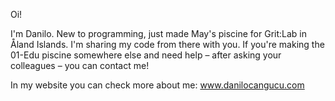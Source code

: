 Oi!

I'm Danilo. New to programming, just made May's piscine for Grit:Lab in Åland Islands. I'm sharing my code from there with you. If you're making the 01-Edu piscine somewhere else and need help – after asking your colleagues – you can contact me!

In my website you can check more about me: www.danilocangucu.com
